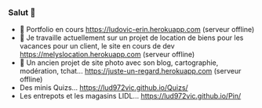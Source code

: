 ### Salut 👋

<!--
**Lud972vic/Lud972vic** is a ✨ _special_ ✨ repository because its `README.md` (this file) appears on your GitHub profile.

- 🔭 I’m currently working on ...
- 🌱 I’m currently learning ...
- 👯 I’m looking to collaborate on ...
- 🤔 I’m looking for help with ...
- 💬 Ask me about ...
- 📫 How to reach me: ...
- 😄 Pronouns: ...
- ⚡ Fun fact: ...
Here are some ideas to get you started:
-->
- 💬 Portfolio en cours https://ludovic-erin.herokuapp.com (serveur offline)
- 🔭 Je travaille actuellement sur un projet de location de biens pour les vacances pour un client, le site en cours de dev https://melyslocation.herokuapp.com (serveur offline)
- 🌱 Un ancien projet de site photo avec son blog, cartographie, modération, tchat... https://juste-un-regard.herokuapp.com (serveur offline)
- Des minis Quizs... https://lud972vic.github.io/Quizs/
- Les entrepots et les magasins LIDL... https://lud972vic.github.io/Pin/
